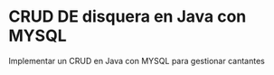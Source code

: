 # CRUD DE disquera en Java con MYSQL
Implementar un CRUD en Java con MYSQL para gestionar cantantes
